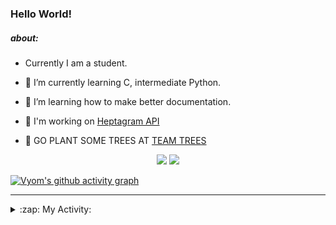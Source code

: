 ### Hello World!

##### about:
- Currently I am a student.
- 🌱 I’m currently learning C, intermediate Python.
- 🌱 I’m learning how to make better documentation.
- 🌱 I'm working on [Heptagram API](https://github.com/Heptagram-Bot/api)

- 🌱 GO PLANT SOME TREES AT [TEAM TREES](https://teamtrees.org/)

<p align="center">
  <a href="https://twitter.com/Vyvy_viM"><img target="_blank" src="https://img.shields.io/badge/twitter%20@Vyvy_viM-0D95E8?style=for-the-badge&logo=twitter&logoColor=white"/></a> 
  <a href="https://vyvy-vi.github.io/portfolio"><img target="_blank" src="https://img.shields.io/badge/-I_love_open_source-green?style=for-the-badge&logo=github&logoColor=black"/></a> 
</p>

[![Vyom's github activity graph](https://activity-graph.herokuapp.com/graph?username=Vyvy-vi)](https://github.com/ashutosh00710/github-readme-activity-graph)

---
<details>
  <summary>:zap: My Activity:</summary>
  
<!--START_SECTION:waka-->
**I'm a Night 🦉** 

```text
🌞 Morning    40 commits     █░░░░░░░░░░░░░░░░░░░░░░░░   6.38% 
🌆 Daytime    147 commits    █████░░░░░░░░░░░░░░░░░░░░   23.44% 
🌃 Evening    220 commits    ████████░░░░░░░░░░░░░░░░░   35.09% 
🌙 Night      220 commits    ████████░░░░░░░░░░░░░░░░░   35.09%

```
📅 **I'm Most Productive on Sunday** 

```text
Monday       64 commits     ██░░░░░░░░░░░░░░░░░░░░░░░   10.21% 
Tuesday      83 commits     ███░░░░░░░░░░░░░░░░░░░░░░   13.24% 
Wednesday    91 commits     ███░░░░░░░░░░░░░░░░░░░░░░   14.51% 
Thursday     75 commits     ███░░░░░░░░░░░░░░░░░░░░░░   11.96% 
Friday       53 commits     ██░░░░░░░░░░░░░░░░░░░░░░░   8.45% 
Saturday     91 commits     ███░░░░░░░░░░░░░░░░░░░░░░   14.51% 
Sunday       170 commits    ██████░░░░░░░░░░░░░░░░░░░   27.11%

```


📊 **This Week I Spent My Time On** 

```text
🔥 Editors: 
Vim                      5 hrs 6 mins        █████████████████████████   100.0%

🐱‍💻 Projects: 
discord-bot              4 hrs 1 min         ███████████████████░░░░░░   78.97% 
Shepherd-bot             38 mins             ███░░░░░░░░░░░░░░░░░░░░░░   12.57% 
Linkfree                 18 mins             █░░░░░░░░░░░░░░░░░░░░░░░░   6.04% 
commit-your-code-bot     5 mins              ░░░░░░░░░░░░░░░░░░░░░░░░░   1.93% 
protocol-Info            0 secs              ░░░░░░░░░░░░░░░░░░░░░░░░░   0.26%

```


 Last Updated on 23/10/2021
<!--END_SECTION:waka-->
</details>
